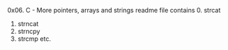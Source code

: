 0x06. C - More pointers, arrays and strings readme file contains
0. strcat
1. strncat
2. strncpy
3. strcmp
etc.